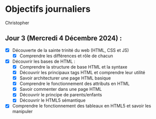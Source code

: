 # Objectifs journaliers

Christopher

## Jour 3 (Mercredi 4 Décembre 2024) :


- [x] Découverte de la sainte trinité du web (HTML, CSS et JS)
  - [x] Comprendre les différences et rôle de chacun  
- [x] Découvrir les bases de HTML :
  - [x] Comprendre la structure de base HTML et la syntaxe
  - [x] Découvrir les principaux tags HTML et comprendre leur utilité
  - [x] Savoir architecturer une page HTML basique
  - [x] Comprendre le fonctionnement des attributs en HTML
  - [x] Savoir commenter dans une page HTML
  - [x] Découvrir le principe de parents/enfants
  - [x] Découvrir le HTML5 sémantique
- [x] Comprendre le fonctionnement des tableaux en HTML5 et savoir les manipuler
